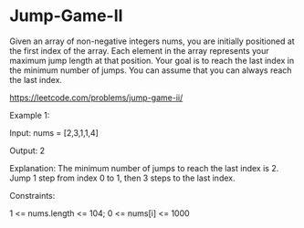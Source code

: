 # Jump-Game-II
Given an array of non-negative integers nums, you are initially positioned at the first index of the array.  Each element in the array represents your maximum jump length at that position.  Your goal is to reach the last index in the minimum number of jumps.  You can assume that you can always reach the last index.

https://leetcode.com/problems/jump-game-ii/

Example 1:


Input: nums = [2,3,1,1,4]

Output: 2

Explanation: The minimum number of jumps to reach the last index is 2. Jump 1 step from index 0 to 1, then 3 steps to the last index.

Constraints:


1 <= nums.length <= 104;
0 <= nums[i] <= 1000
